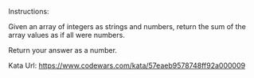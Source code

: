 Instructions:

Given an array of integers as strings and numbers, return the sum of the array values as if all were numbers.

Return your answer as a number.

Kata Url: https://www.codewars.com/kata/57eaeb9578748ff92a000009
